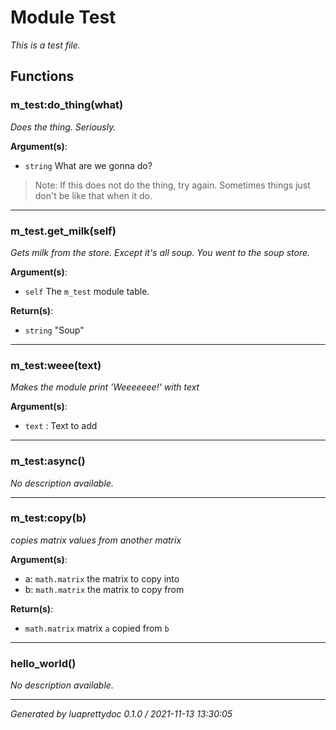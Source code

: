 # Module Test

_This is a test file._

## Functions

### m_test:do_thing(what)

_Does the thing. Seriously._

**Argument(s)**:
 - `string` What are we gonna do?

> Note: If this does not do the thing, try again. Sometimes things just don't be like that when it do.

---

### m_test.get_milk(self)

_Gets milk from the store. Except it's all soup. You went to the soup store._

**Argument(s)**:
 - `self` The `m_test` module table.

**Return(s)**:
 - `string` "Soup"

---

### m_test:weee(text)

_Makes the module print 'Weeeeeee!' with text_

**Argument(s)**:
 - `text` : Text to add

---

### m_test:async()

_No description available._

---

### m_test:copy(b)

_copies matrix values from another matrix_

**Argument(s)**:
 - a: `math.matrix` the matrix to copy into
 - b: `math.matrix` the matrix to copy from

**Return(s)**:
 - `math.matrix` matrix `a` copied from `b`

---

### hello_world()

_No description available._

---

_Generated by luaprettydoc 0.1.0 / 2021-11-13 13:30:05_
